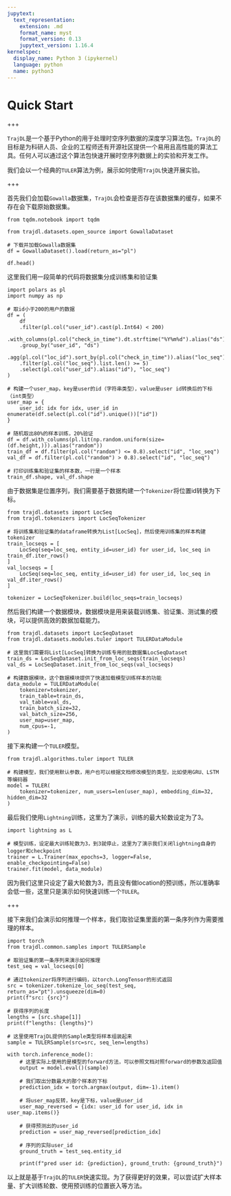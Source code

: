 ```yaml
---
jupytext:
  text_representation:
    extension: .md
    format_name: myst
    format_version: 0.13
    jupytext_version: 1.16.4
kernelspec:
  display_name: Python 3 (ipykernel)
  language: python
  name: python3
---
```


# Quick Start

+++

`TrajDL`是一个基于Python的用于处理时空序列数据的深度学习算法包。`TrajDL`的目标是为科研人员、企业的工程师还有开源社区提供一个易用且高性能的算法工具。任何人可以通过这个算法包快速开展时空序列数据上的实验和开发工作。

我们会以一个经典的`TULER`算法为例，展示如何使用`TrajDL`快速开展实验。

+++

首先我们会加载`Gowalla`数据集，`TrajDL`会检查是否存在该数据集的缓存，如果不存在会下载原始数据集。

```{code-cell} ipython3
from tqdm.notebook import tqdm

from trajdl.datasets.open_source import GowallaDataset

# 下载并加载Gowalla数据集
df = GowallaDataset().load(return_as="pl")

df.head()
```

这里我们用一段简单的代码将数据集分成训练集和验证集

```{code-cell} ipython3
import polars as pl
import numpy as np

# 取id小于200的用户的数据
df = (
    df
    .filter(pl.col("user_id").cast(pl.Int64) < 200)
    .with_columns(pl.col("check_in_time").dt.strftime("%Y%m%d").alias("ds"))
    .group_by("user_id", "ds")
    .agg(pl.col("loc_id").sort_by(pl.col("check_in_time")).alias("loc_seq"))
    .filter(pl.col("loc_seq").list.len() >= 5)
    .select(pl.col("user_id").alias("id"), "loc_seq")
)

# 构建一个user_map，key是user的id（字符串类型），value是user id转换后的下标（int类型）
user_map = {
    user_id: idx for idx, user_id in enumerate(df.select(pl.col("id").unique())["id"])
}

# 随机取出80%的样本训练，20%验证
df = df.with_columns(pl.lit(np.random.uniform(size=(df.height,))).alias("random"))
train_df = df.filter(pl.col("random") <= 0.8).select("id", "loc_seq")
val_df = df.filter(pl.col("random") > 0.8).select("id", "loc_seq")

# 打印训练集和验证集的样本数，一行是一个样本
train_df.shape, val_df.shape
```

由于数据集是位置序列，我们需要基于数据构建一个`Tokenizer`将位置id转换为下标。

```{code-cell} ipython3
from trajdl.datasets import LocSeq
from trajdl.tokenizers import LocSeqTokenizer

# 将训练集和验证集的dataframe转换为List[LocSeq]，然后使用训练集的样本构建tokenizer
train_locseqs = [
    LocSeq(seq=loc_seq, entity_id=user_id) for user_id, loc_seq in train_df.iter_rows()
]
val_locseqs = [
    LocSeq(seq=loc_seq, entity_id=user_id) for user_id, loc_seq in val_df.iter_rows()
]

tokenizer = LocSeqTokenizer.build(loc_seqs=train_locseqs)
```

然后我们构建一个数据模块，数据模块是用来装载训练集、验证集、测试集的模块，可以提供高效的数据加载能力。

```{code-cell} ipython3
from trajdl.datasets import LocSeqDataset
from trajdl.datasets.modules.tuler import TULERDataModule

# 这里我们需要将List[LocSeq]转换为训练专用的批数据集LocSeqDataset
train_ds = LocSeqDataset.init_from_loc_seqs(train_locseqs)
val_ds = LocSeqDataset.init_from_loc_seqs(val_locseqs)

# 构建数据模块，这个数据模块提供了快速加载模型训练样本的功能
data_module = TULERDataModule(
    tokenizer=tokenizer,
    train_table=train_ds,
    val_table=val_ds,
    train_batch_size=32,
    val_batch_size=256,
    user_map=user_map,
    num_cpus=-1,
)
```

接下来构建一个`TULER`模型。

```{code-cell} ipython3
from trajdl.algorithms.tuler import TULER

# 构建模型，我们使用默认参数，用户也可以根据文档修改模型的类型，比如使用GRU、LSTM等编码器
model = TULER(
    tokenizer=tokenizer, num_users=len(user_map), embedding_dim=32, hidden_dim=32
)
```

最后我们使用`Lightning`训练，这里为了演示，训练的最大轮数设定为了3。

```{code-cell} ipython3
import lightning as L

# 模型训练，设定最大训练轮数为3，到3就停止，这里为了演示我们关闭lightning自身的logger和checkpoint
trainer = L.Trainer(max_epochs=3, logger=False, enable_checkpointing=False)
trainer.fit(model, data_module)
```

因为我们这里只设定了最大轮数为3，而且没有做location的预训练，所以准确率会低一些，这里只是演示如何快速训练一个`TULER`。

+++

接下来我们会演示如何推理一个样本，我们取验证集里面的第一条序列作为需要推理的样本。

```{code-cell} ipython3
import torch
from trajdl.common.samples import TULERSample

# 取验证集的第一条序列来演示如何推理
test_seq = val_locseqs[0]

# 通过tokenizer将序列进行编码，以torch.LongTensor的形式返回
src = tokenizer.tokenize_loc_seq(test_seq, return_as="pt").unsqueeze(dim=0)
print(f"src: {src}")

# 获得序列的长度
lengths = [src.shape[1]]
print(f"lengths: {lengths}")

# 这里使用TrajDL提供的Sample类型将样本组装起来
sample = TULERSample(src=src, seq_len=lengths)

with torch.inference_mode():
    # 这里实际上使用的是模型的forward方法，可以参照文档对照forward的参数及返回值
    output = model.eval()(sample)

    # 我们取出分数最大的那个样本的下标
    prediction_idx = torch.argmax(output, dim=-1).item()

    # 将user_map反转，key是下标，value是user_id
    user_map_reversed = {idx: user_id for user_id, idx in user_map.items()}

    # 获得预测出的user_id
    prediction = user_map_reversed[prediction_idx]

    # 序列的实际user_id
    ground_truth = test_seq.entity_id

    print(f"pred user id: {prediction}, ground_truth: {ground_truth}")
```

以上就是基于`TrajDL`的`TULER`快速实现。为了获得更好的效果，可以尝试扩大样本量、扩大训练轮数、使用预训练的位置嵌入等方法。

```{code-cell} ipython3

```

